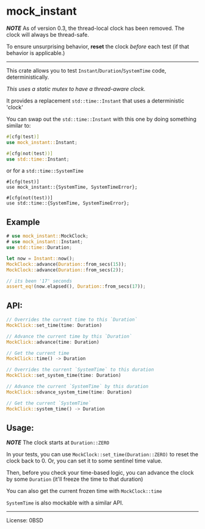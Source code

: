 # mock_instant

**_NOTE_** As of version 0.3, the thread-local clock has been removed. The clock will always be thread-safe.

To ensure unsurprising behavior, **reset** the clock _before_ each test (if that behavior is applicable.)

---

This crate allows you to test `Instant`/`Duration`/`SystemTime` code, deterministically.

_This uses a static mutex to have a thread-aware clock._

It provides a replacement `std::time::Instant` that uses a deterministic 'clock'

You can swap out the `std::time::Instant` with this one by doing something similar to:

```rust
#[cfg(test)]
use mock_instant::Instant;

#[cfg(not(test))]
use std::time::Instant;
```

or for a `std::time::SystemTime`

```
#[cfg(test)]
use mock_instant::{SystemTime, SystemTimeError};

#[cfg(not(test))]
use std::time::{SystemTime, SystemTimeError};
```

## Example

```rust
# use mock_instant::MockClock;
# use mock_instant::Instant;
use std::time::Duration;

let now = Instant::now();
MockClock::advance(Duration::from_secs(15));
MockClock::advance(Duration::from_secs(2));

// its been '17' seconds
assert_eq!(now.elapsed(), Duration::from_secs(17));
```

## API:

```rust
// Overrides the current time to this `Duration`
MockClick::set_time(time: Duration)

// Advance the current time by this `Duration`
MockClick::advance(time: Duration)

// Get the current time
MockClick::time() -> Duration

// Overrides the current `SystemTime` to this duration
MockClick::set_system_time(time: Duration)

// Advance the current `SystemTime` by this duration
MockClick::sdvance_system_time(time: Duration)

// Get the current `SystemTime`
MockClick::system_time() -> Duration
```

## Usage:

**_NOTE_** The clock starts at `Duration::ZERO`

In your tests, you can use `MockClock::set_time(Duration::ZERO)` to reset the clock back to 0. Or, you can set it to some sentinel time value.

Then, before you check your time-based logic, you can advance the clock by some `Duration` (it'll freeze the time to that duration)

You can also get the current frozen time with `MockClock::time`

`SystemTime` is also mockable with a similar API.

---

License: 0BSD
